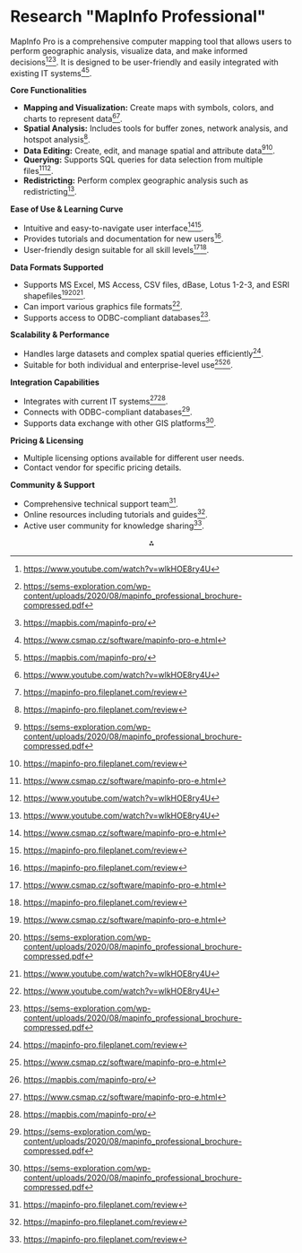 # Research "MapInfo Professional"

MapInfo Pro is a comprehensive computer mapping tool that allows users to perform geographic analysis, visualize data, and make informed decisions[^2][^3][^4]. It is designed to be user-friendly and easily integrated with existing IT systems[^1][^4].

**Core Functionalities**

- **Mapping and Visualization:** Create maps with symbols, colors, and charts to represent data[^2][^5].
- **Spatial Analysis:** Includes tools for buffer zones, network analysis, and hotspot analysis[^5].
- **Data Editing:** Create, edit, and manage spatial and attribute data[^3][^5].
- **Querying:** Supports SQL queries for data selection from multiple files[^1][^2].
- **Redistricting:** Perform complex geographic analysis such as redistricting[^2].

**Ease of Use \& Learning Curve**

- Intuitive and easy-to-navigate user interface[^1][^5].
- Provides tutorials and documentation for new users[^5].
- User-friendly design suitable for all skill levels[^1][^5].

**Data Formats Supported**

- Supports MS Excel, MS Access, CSV files, dBase, Lotus 1-2-3, and ESRI shapefiles[^1][^3][^2].
- Can import various graphics file formats[^2].
- Supports access to ODBC-compliant databases[^3].

**Scalability \& Performance**

- Handles large datasets and complex spatial queries efficiently[^5].
- Suitable for both individual and enterprise-level use[^1][^4].

**Integration Capabilities**

- Integrates with current IT systems[^1][^4].
- Connects with ODBC-compliant databases[^3].
- Supports data exchange with other GIS platforms[^3].

**Pricing \& Licensing**

- Multiple licensing options available for different user needs.
- Contact vendor for specific pricing details.

**Community \& Support**

- Comprehensive technical support team[^5].
- Online resources including tutorials and guides[^5].
- Active user community for knowledge sharing[^5].

<div style="text-align: center">⁂</div>

[^1]: https://www.csmap.cz/software/mapinfo-pro-e.html
[^2]: https://www.youtube.com/watch?v=wlkHOE8ry4U
[^3]: https://sems-exploration.com/wp-content/uploads/2020/08/mapinfo_professional_brochure-compressed.pdf
[^4]: https://mapbis.com/mapinfo-pro/
[^5]: https://mapinfo-pro.fileplanet.com/review
[^6]: https://gisgeography.com/mapinfo-professional-precisely/
[^7]: https://en.wikipedia.org/wiki/MapInfo_Pro
[^8]: https://www.geobis.com/mapinfo-gis-software/
[^9]: https://reviews.financesonline.com/p/tetrad-mapinfo-professional/
[^10]: https://sgsi.com/performance-tips-for-mapinfo-pro/
[^11]: https://www.gim-international.com/content/news/mapinfo-professional-v11-5
[^12]: https://lrem.hcmuaf.edu.vn/data/MapInfo Professional_2.pdf
[^13]: https://www.cdrgroup.co.uk/sales_mi_key_features.htm
[^14]: https://www.precisely.com/resource-center/productsheets/mapinfo-pro-v2023
[^15]: https://www.pitneybowes.com/content/dam/pitneybowes/australia/en/pdf/MapInfo-Pro-v17-eBook-ANZ.pdf
[^16]: https://www.pitneybowes.com/content/dam/pitneybowes/uk/en/training/introduction-mapinfo-professional.pdf
[^17]: https://mapbis.com/mapinfo-pro/
[^18]: https://www.precisely.com/product/precisely-mapinfo/mapinfo-pro
[^19]: https://customer.precisely.com/s/article/Useful-features-in-MapInfo-Pro
[^20]: https://www.basarsoft.com.tr/en/mapinfopro/
[^21]: https://docs.precisely.com/docs/sftw/mapinfo-pro/v2021/en-us/pdf/mapinfo-pro-v2021-user-guide.pdf
[^22]: https://lrem.hcmuaf.edu.vn/data/MapInfo Professional_1.pdf
[^23]: https://www.korem.com/mapinfo-pro-v2023-new-features/
[^24]: http://ftp.ntu.edu.tw/cpatch/m/mapinfo/source/mi_ug80.pdf
[^25]: https://spatial.co.za/software/mapinfo-professional/
[^26]: https://www.cdrgroup.co.uk/assets/PDF/ArchiveNews/IntroducingMIVersion12_5.pdf
[^27]: https://www.trustradius.com/products/mapinfo-pro/reviews
[^28]: https://community.precisely.com/discussion/mapinfo-monday-usability-improvements-in-mapinfo-pro-v2023
[^29]: https://geosciences.advintek.com.sg/mapinfo-pro/
[^30]: https://www.g2.com/products/mapinfo-pro/reviews
[^31]: https://mapchester.co.uk/software-mapinfo-pro.php
[^32]: https://gis.stackexchange.com/questions/14315/learning-how-to-use-mapinfo-professional
[^33]: https://www.softwarereviews.com/products/mapinfo-pro?c_id=78
[^34]: https://en.wikipedia.org/wiki/MapInfo_Pro
[^35]: https://www.linkedin.com/pulse/visualizing-success-how-mapinfo-pro-empowers-data-driven-decisions-24cgc
[^36]: https://customer.precisely.com/s/article/Supported-data-formats-in-MapInfo-Pro
[^37]: https://www.youtube.com/watch?v=lqb01qyCLGg
[^38]: https://www.loc.gov/preservation/digital/formats/fdd/fdd000300.shtml
[^39]: https://help.autodesk.com/view/IWWSPRO/2025/ENU/?guid=GUID-B3D7BAA2-7C74-457E-A5E2-9D1C4C9CE145
[^40]: https://customer.precisely.com/s/article/Resolve-Supported-file-formats-in-MapInfo-Pro
[^41]: https://discoverkb.dataminesoftware.com/getattachment.php?data=NTM2fERpc2NvdmVyX01JUHJvIEltcG9ydCBGb3JtYXRzIGFycmFuZ2VkIGJ5IGZpbGUgZXh0ZW5zaW9uLnBkZg%3D%3D
[^42]: https://discoverkb.dataminesoftware.com/getattachment.php?data=NTM2fERpc2NvdmVyX01JUHJvIEltcG9ydCBGb3JtYXRzIGFycmFuZ2VkIGJ5IHBhcmVudCBwcm9ncmFtLnBkZg%3D%3D
[^43]: https://leptonsoftware.com/mapinfo-pro/
[^44]: https://flypix.ai/blog/mapinfo-pro-alternatives/
[^45]: https://www.g2.com/products/mapinfo-pro/reviews?page=4\&qs=pros-and-cons
[^46]: https://sems-exploration.com/wp-content/uploads/2020/08/mapinfo_professional_brochure-compressed.pdf
[^47]: https://www.researchgate.net/publication/294309787_Review_MapInfo_version_80
[^48]: https://community.precisely.com/communities/community-home/digestviewer/viewthread?MessageKey=08e0c131-1619-4718-974c-82e4ca78b1de\&CommunityKey=fe4d1ee2-f1c6-4307-87d2-00bea1344885
[^49]: https://www.linkedin.com/pulse/unlocking-power-mapinfo-professional-advanced-spatial-analysis-lpqrc
[^50]: https://groups.google.com/g/mapinfo-l/c/4cxl3UrkIhk
[^51]: https://slashdot.org/software/p/MapInfo-Pro/integrations/
[^52]: https://www.esdm.co.uk/mapinfo-extensions-and-utilities
[^53]: https://sgsi.com/products-services/
[^54]: https://docs.os.uk/os-apis/accessing-os-apis/os-maps-api/getting-started/mapinfo-pro
[^55]: https://plugins.qgis.org/planet/tag/mapinfo professional/
[^56]: https://www.basarsoft.com.tr/en/mapbasic-mapinfo-pro-application-developer/
[^57]: https://www.basarsoft.com.tr/en/mapinfopro-advanced/
[^58]: http://cdn.safe.com/resources/for-applications/FME-MapInfo-FAQ.pdf
[^59]: https://groups.google.com/g/mapinfo-l/c/o0A7LHWJ4_I
[^60]: https://www.uk.shi.com/product/37033668/MapInfo-Professional-Runtime-(Commercial
[^61]: https://customer.precisely.com/s/article/How-to-determine-the-type-of-license-you-have-for-your-MapInfo-Professional
[^62]: http://ftp.twaren.net/cpatch/gis/mapinfo/source/activatingyourproduct100.pdf
[^63]: https://discoverkb.dataminesoftware.com/categories.php?categoryid=192
[^64]: https://groups.google.com/g/mapinfo-l/c/2vc-3BPWpEg
[^65]: https://www.indiamart.com/proddetail/mapinfo-professional-gis-software-22767388788.html
[^66]: https://www.element.nl/en/products/mapinfo-pro-en/educational-licenses/
[^67]: https://www.capterra.com/p/10009553/MapInfo-Pro/
[^68]: https://www.trustradius.com/products/mapinfo-pro/pricing
[^69]: https://support.precisely.com/contact/
[^70]: https://www.cdrgroup.co.uk/sales_support.htm
[^71]: https://www.precisely.com/resource-center/webinars/mapinfo-pro-customer-support-forum
[^72]: https://community.precisely.com/communities/community-home?CommunityKey=fe4d1ee2-f1c6-4307-87d2-00bea1344885
[^73]: https://forum.3dconnexion.com/viewtopic.php?t=2818
[^74]: https://www.insightgis.com.au/home-old/technical-support/
[^75]: https://answers.microsoft.com/en-us/windows/forum/all/not-abel-to-open-mapinfopro-v100/decea487-808a-450f-ac61-7ba75bf28820
[^76]: https://groups.google.com/g/mapinfo-l/c/pKL5nxSP1P0
[^77]: https://sgsi.com/mapinfo-pro-v16/
[^78]: https://www.linkedin.com/pulse/mapinfo-monthly-202412-peter-horsbøll-møller-3pdtf
[^79]: https://www.trustradius.com/reviews/mapinfo-pro-2020-02-18-22-54-55
[^80]: https://groups.google.com/g/mapinfo-l/c/J_ZyKISr3ww
[^81]: https://www.leadtools.com/help/sdk/main/api/mapinfo-interchange-file-format-mif.html
[^82]: https://www.univ-st-etienne.fr/wikimastersig/doku.php/fonctions:integration:importexport:mapinfo
[^83]: https://support.safe.com/hc/en-us/articles/25407449939981-Choosing-the-Right-MapInfo-Format
[^84]: https://support.esri.com/en-us/knowledge-base/how-to-import-a-mapinfo-interchange-format-file-into-ar-000029745
[^85]: https://en.wikipedia.org/wiki/MapInfo_TAB_format
[^86]: https://dans.knaw.nl/en/file-formats/geographical-information-systems-gis/mapinfo/
[^87]: https://sgsi.com/performance-tips-for-mapinfo-pro/
[^88]: https://mapinfo-pro.fileplanet.com/review
[^89]: https://atlas.co/blog/atlas-vs-mapinfo-pro/
[^90]: https://comparecamp.com/mapinfo-pro-review-pricing-pros-cons-features/
[^91]: https://www.geobis.com/mapinfo-gis-software/
[^92]: https://docs.precisely.com/docs/sftw/spectrum/22.1/en/webhelp/Spatial/Spatial/source/Getting_Started/tools/mapinfopro.html
[^93]: https://geosciences.advintek.com.sg/unlocking-the-power-of-mapinfo-professional-for-advanced-spatial-analysis/
[^94]: https://developer.what3words.com/tutorial/installing-the-mapinfo-plugin
[^95]: https://community.precisely.com/communities/community-home/digestviewer/viewthread?MessageKey=bdd3bbb5-edc8-4b29-828a-36b66edad861\&CommunityKey=fe4d1ee2-f1c6-4307-87d2-00bea1344885
[^96]: https://docs.metromap.com.au/docs/metromap-web-services-in-mapinfo-pro
[^97]: https://help.nearmap.com/kb/articles/269-mapinfo-wms-integration
[^98]: https://www.element.nl/en/products/mapinfo-pro-en/mapinfo-prices/
[^99]: https://docs.precisely.com/docs/sftw/mapinfo-pro/v2021/en-us/pdf/mapinfo-pro-v2021-licensing-activation.pdf
[^100]: https://www.xyzmaps.com/mapping-software/mapinfo-gis-software/mapinfo-professional
[^101]: https://www.revenera.com/resources/case-studies/pitney-bowes-mapinfo-transforms-its-global-licensing-capabilities
[^102]: https://www.agi.org.uk/precisely-announces-subscription-licensing-for-mapinfo-pro/
[^103]: https://www.precisely.com/app/uploads/2021/10/PS_MapInfo-Pro-Subscription_211004_E_final.pdf
[^104]: https://www.softwaresuggest.com/mapinfo-pro
[^105]: https://www.pitneybowes.com/content/dam/pitneybowes/australia/en/pdf/mapinfo-pro-v17-support-datasheet.pdf
[^106]: https://forums.autodesk.com/t5/autocad-map-3d-forum/could-i-replace-mapinfo-professional-15-2-with-autodesk-map-3d/td-p/5934141
[^107]: https://sgsi.com/support/
[^108]: https://www.systech-iot.com/ja/products/detail/85/MapInfo+Professional+v2019
[^109]: https://support.precisely.com/products/mapinfo-pro/
[^110]: https://groups.google.com/g/mapinfo-l
[^111]: https://community.safe.com/data-7/writing-utf8-16-text-to-mapinfo-professional-12695
